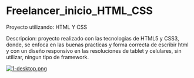 # Freelancer_inicio_HTML_CSS
Proyecto utilizando: HTML Y CSS

Descripcion: proyecto realizado con las tecnologias de HTML5 y CSS3, donde, se enfoca en las buenas practicas y forma correcta de escribir html y con un diseño responsivo en las resoluciones de tablet y celulares, sin utilizar, ningun tipo de framework.

[![1-desktop.png](https://i.postimg.cc/jSx2KL3x/1-desktop.png)](https://postimg.cc/nCWpGctg)
